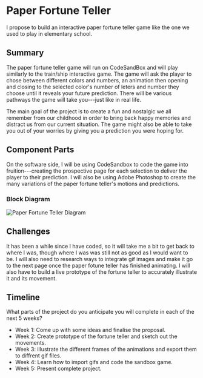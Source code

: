 # Paper Fortune Teller

I propose to build an interactive paper fortune teller game like the one we used to play in elementary school.

## Summary

The paper fortune teller game will run on CodeSandBox and will play similarly to the train/ship interactive game. The game will ask the player to chose between different colors and numbers, an animation then opening and closing to the selected color's number of leters and number they choose until it reveals your future prediction. There will be various pathways the game will take you---just like in real life.

The main goal of the project is to create a fun and nostalgic we all remember from our childhood in order to bring back happy memories and distract us from our current situation. The game might also be able to take you out of your worries by giving you a prediction you were hoping for.


## Component Parts

On the software side, I will be using CodeSandbox to code the game into fruition---creating the prospective page for each selection to deliver the player to their prediction. I will also be using Adobe Photoshop to create the many variations of the paper fortune teller's motions and predictions.

### Block Diagram

![Paper Fortune Teller Diagram](diagramdiagram.png)

## Challenges

It has been a while since I have coded, so it will take me a bit to get back to where I was, though where I was was still not as good as I would want to be. I will also need to research ways to integrate gif images and make it go to the next page once the paper fotune teller has finished animating. I will also have to build a live prototype of the fortune teller to accurately illustrate it and its movement.

## Timeline

What parts of the project do you anticipate you will complete in each of the next 5 weeks?

- Week 1: Come up with some ideas and finalise the proposal.
- Week 2: Create prototype of the fortune teller and sketch out the movements.
- Week 3: illustrate the different frames of the animations and export them to diffrent gif files.
- Week 4: Learn how to import gifs and code the sandbox game.
- Week 5: Present complete project.
